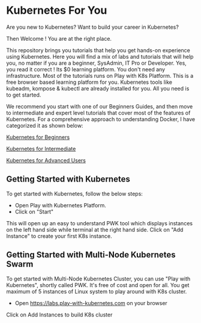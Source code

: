 # Kubernetes For You

Are you new to Kubernetes? Want to build your career in Kubernetes?

Then Welcome ! You are at the right place.

This repository brings you tutorials that help you get hands-on experience using Kubernetes. Here you will find a mix of labs and tutorials that will help you, no matter if you are a beginner, SysAdmin, IT Pro or Developer. Yes, you read it correct ! Its $0 learning platform. You don't need any infrastructure. Most of the tutorials runs on Play with K8s Platform. This is a free browser based learning platform for you. Kubernetes tools like kubeadm, kompose & kubectl are already installed for you. All you need is to get started.

We recommend you start with one of our Beginners Guides, and then move to intermediate and expert level tutorials that cover most of the features of Kubernetes. For a comprehensive approach to understanding Docker, I have categorized it as shown below:

[Kubernetes for Beginners](https://github.com/ajeetraina/docker101/play-with-kubernetes/tree/master/beginners/README.md)<br>

[Kubernetes for Intermediate](https://github.com/ajeetraina/docker101/play-with-kubernetes/tree/master/intermediate/README.md)<br>

[Kubernetes for Advanced Users](https://github.com/ajeetraina/docker101/play-with-kubernetes/tree/master/advanced/README.md)<br>

## Getting Started with Kubernetes

To get started with Kubernetes, follow the below steps:


- Open Play with Kubernetes Platform.
- Click on "Start"

This will open up an easy to understand PWK tool which displays instances on the left hand side while terminal at the right hand side.
Click on "Add Instance" to create your first K8s instance.

## Getting Started with Multi-Node Kubernetes Swarm

To get started with Multi-Node Kubernetes Cluster, you can use "Play with Kubernetes", shortly called PWK. It's free of cost and open for all. You get maximum of 5 instances of Linux system to play around with K8s cluster.

-  Open https://labs.play-with-kubernetes.com on your browser

Click on Add Instances to build K8s cluster
